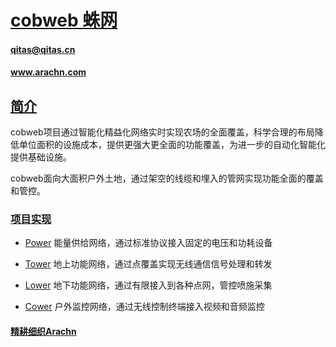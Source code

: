 ﻿# [cobweb 蛛网](https://github.com/arachn/cobweb) 
####  qitas@qitas.cn 
####  www.arachn.com
## [简介](https://github.com/arachn/cobweb/wiki) 

cobweb项目通过智能化精益化网络实时实现农场的全面覆盖，科学合理的布局降低单位面积的设施成本，提供更强大更全面的功能覆盖，为进一步的自动化智能化提供基础设施。

cobweb面向大面积户外土地，通过架空的线缆和埋入的管网实现功能全面的覆盖和管控。

### [项目实现](https://github.com/orgs/arachn/projects/3) 

- [Power](power/) 能量供给网络，通过标准协议接入固定的电压和功耗设备

- [Tower](tower/) 地上功能网络，通过点覆盖实现无线通信信号处理和转发

- [Lower](lower/) 地下功能网络，通过有限接入到各种点网，管控喷施采集

- [Cower](cower/) 户外监控网络，通过无线控制终端接入视频和音频监控

####  [精耕细织Arachn](https://github.com/arachn/arachne)